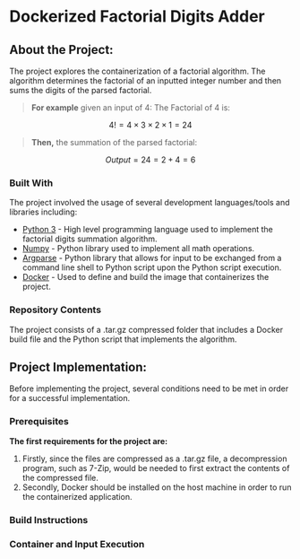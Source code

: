 # Dockerized Factorial Digits Adder

## About the Project:
The project explores the containerization of a factorial algorithm. The algorithm determines the factorial of an inputted integer number and then sums the digits of the parsed factorial. 

 > **For example**  given an input of 4:
The Factorial of 4 is:

$$
4! =  4 \times 3 \times 2 \times 1 = 24
$$
>**Then,** the summation of the parsed factorial:

$$
Output = 24 =  2 + 4 = 6
$$

### Built With 
The project involved the usage of several development languages/tools and libraries including:
- [Python 3](https://docs.python.org/3/) - High level programming language used to implement the factorial digits summation algorithm.
- [Numpy](https://numpy.org/) - Python library used to implement all math operations.
- [Argparse](https://docs.python.org/3/howto/argparse.html) -  Python library that allows for input to be exchanged from a command line shell to Python script upon the Python script execution.
- [Docker](https://www.docker.com/) - Used to define and build the image that containerizes the project.

### Repository Contents
The project consists of a .tar.gz compressed folder that includes a Docker build file and the Python script that implements the algorithm.

## Project Implementation:

Before implementing the project, several conditions need to be met in order for a successful implementation.

### Prerequisites
**The first requirements for the project are:**

1. Firstly, since the files are compressed as a .tar.gz file, a decompression program, such as 7-Zip, would be needed to first extract the contents of the compressed file.
2. Secondly, Docker should be installed on the host machine in order to run the containerized application.

### Build Instructions

### Container and Input Execution

